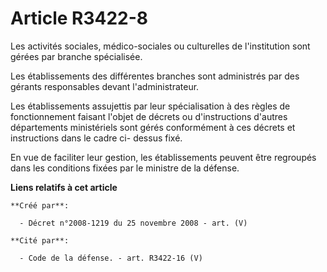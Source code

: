 # Article R3422-8

Les activités sociales, médico-sociales ou culturelles de l'institution sont gérées par branche spécialisée.

Les établissements des différentes branches sont administrés par des gérants responsables devant l'administrateur.

Les établissements assujettis par leur spécialisation à des règles de fonctionnement faisant l'objet de décrets ou
d'instructions d'autres départements ministériels sont gérés conformément à ces décrets et instructions dans le cadre ci-
dessus fixé.

En vue de faciliter leur gestion, les établissements peuvent être regroupés dans les conditions fixées par le ministre de la
défense.

**Liens relatifs à cet article**

	**Créé par**:

	  - Décret n°2008-1219 du 25 novembre 2008 - art. (V)

	**Cité par**:

	  - Code de la défense. - art. R3422-16 (V)
